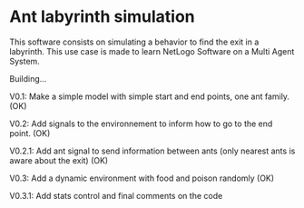 Ant labyrinth simulation
==========================

This software consists on simulating a behavior to find the exit in a labyrinth. This use case is made to learn NetLogo Software on a Multi Agent System.

Building...

V0.1: Make a simple model with simple start and end points, one ant family. (OK)

V0.2: Add signals to the environnement to inform how to go to the end point. (OK)

V0.2.1: Add ant signal to send information between ants (only nearest ants is aware about the exit) (OK)

V0.3: Add a dynamic environment with food and poison randomly (OK)

V0.3.1: Add stats control and final comments on the code
